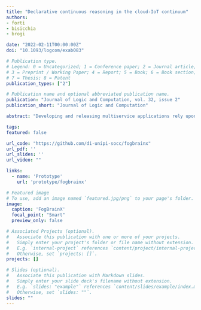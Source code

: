 ```yaml
---
title: "Declarative continuous reasoning in the cloud-IoT continuum"
authors:
- forti
- bisicchia
- brogi

date: "2022-02-11T00:00:00Z"
doi: "10.1093/logcom/exab083"

# Publication type.
# Legend: 0 = Uncategorized; 1 = Conference paper; 2 = Journal article;
# 3 = Preprint / Working Paper; 4 = Report; 5 = Book; 6 = Book section;
# 7 = Thesis; 8 = Patent
publication_types: ["2"]

# Publication name and optional abbreviated publication name.
publication: "Journal of Logic and Computation, vol. 32, issue 2"
publication_short: "Journal of Logic and Computation"

abstract: "Developing and releasing multiservice applications rely upon a pipeline of automation tools known as Continuous Integration/Continuous Deployment. Among those tools, continuous reasoning is exploited by large companies to perform incremental static analyses on their code commits as soon as they are integrated into a shared codebase. In this article, we extend continuous reasoning towards the continuous QoS- and context-aware management of multiservice applications in Cloud-IoT scenarios. We propose a novel continuous reasoning methodology that supports runtime decision on service placement by reacting both to changes in the infrastructure and in the application requirements, and capable of suggesting migrations only for services affected by such changes. The methodology is prototyped in Prolog and assessed through simulations over a realistic use case and over a lifelike motivating scenario at increasing infrastructure sizes. Experimental results show that our approach brings considerable speed-up in comparison with an exhaustive search employing non-incremental reasoning."

tags:
featured: false

url_code: "https://github.com/di-unipi-socc/fogbrainx"
url_pdf: ''
url_slides: ''
url_video: ""

links:
  - name: 'Prototype'
    url: 'prototype/fogbrainx'

# Featured image
# To use, add an image named `featured.jpg/png` to your page's folder. 
image:
  caption: 'FogBrainX'
  focal_point: "Smart"
  preview_only: false

# Associated Projects (optional).
#   Associate this publication with one or more of your projects.
#   Simply enter your project's folder or file name without extension.
#   E.g. `internal-project` references `content/project/internal-project/index.md`.
#   Otherwise, set `projects: []`.
projects: []

# Slides (optional).
#   Associate this publication with Markdown slides.
#   Simply enter your slide deck's filename without extension.
#   E.g. `slides: "example"` references `content/slides/example/index.md`.
#   Otherwise, set `slides: ""`.
slides: ""
---
```

